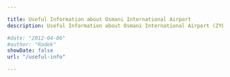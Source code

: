 ```yaml
---

title: Useful Information about Osmani International Airport
description: Useful Information about Osmani International Airport (ZYL)

#date: "2012-04-06"
#author: "Radek"
showDate: false
url: "/useful-info"

---
```



